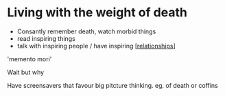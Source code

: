 # Living with the weight of death

- Consantly remember death, watch morbid things
- read inspiring things 
- talk with inspiring people / have inspiring [[relationships]]


'memento mori'

Wait but why

Have screensavers that favour big pitcture thinking. eg. of death or coffins
 
[//begin]: # "Autogenerated link references for markdown compatibility"
[relationships]: relationships "Relationships"
[//end]: # "Autogenerated link references"